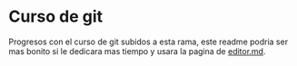 # Curso de git
Progresos con el curso de git subidos a esta rama, este readme podria ser mas bonito si le dedicara mas tiempo y usara la pagina de [editor.md](http://https://pandao.github.io/editor.md/ "editor.md").